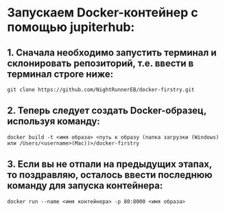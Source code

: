 # Запускаем Docker-контейнер с помощью jupiterhub:

## 1. Cначала необходимо запустить терминал и склонировать репозиторий, т.e. ввести в терминал строre ниже:
    git clone https://github.com/NightRunnerEB/docker-firstry.git
## 2. Теперь следует создать Docker-образец, используя команду:
    docker build -t <имя образа> <путь к образу (папка загрузки (Windows) или /Users/<username>(Mac))>/docker-firstry
## 3. Если вы не отпали на предыдущих этапах, то поздравляю, осталось ввести последнюю команду для запуска контейнера:
    docker run --name <имя контейнера> -p 80:8000 <имя образа>
